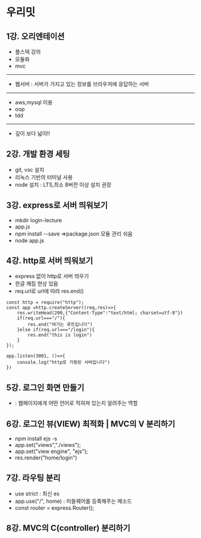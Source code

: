 # 우리밋
## 1강. 오리엔테이션
- 풀스텍 강의
- 모듈화
- mvc
---
- 웹서버 : 서버가 가지고 있는 정보를 브라우저에 응답하는 서버
---
- aws,mysql 이용
- oop
- tdd
---
- 깊이 보다 넓이!!

## 2강. 개발 환경 세팅
- git, vsc 설치
- 리눅스 기반의 터미널 사용
- node 설치 : LTS,최소 8버전 이상 설치 권장

## 3강. express로 서버 띄워보기
- mkdir login-lecture
- app.js
- npm install --save =>package.json 모듈 관리 쉬움
- node app.js

## 4강. http로 서버 띄워보기
- express 없이 http로 서버 띄우기
- 한글 깨짐 현상 있음
- req.url로 url에 따라 res.end()
```
const http = require("http");
const app =http.createServer((req,res)=>{
    res.writeHead(200,{"Content-Type":"text/html; charset=utf-8"})
    if(req.url==="/"){
        res.end("여기는 루트입니다")
    }else if(req.url==="/login"){
        res.end("this is login")
    }
});

app.listen(3001, ()=>{
    console.log("http로 가동된 서버입니다")
})
```

## 5강. 로그인 화면 만들기
- <html lang="ko"> : 웹페이지에게 어떤 언어로 적혀져 있는지 알려주는 역할

## 6강. 로그인 뷰(VIEW) 최적화 | MVC의 V 분리하기
- npm install ejs -s
- app.set("views","./views");
- app.set("view engine", "ejs");
- res.render("home/login")

## 7강. 라우팅 분리
- use strict : 최신 es
- app.use("/", home) : 미들웨어를 등록해주는 메소드
- const router = express.Router();

## 8강. MVC의 C(controller) 분리하기
